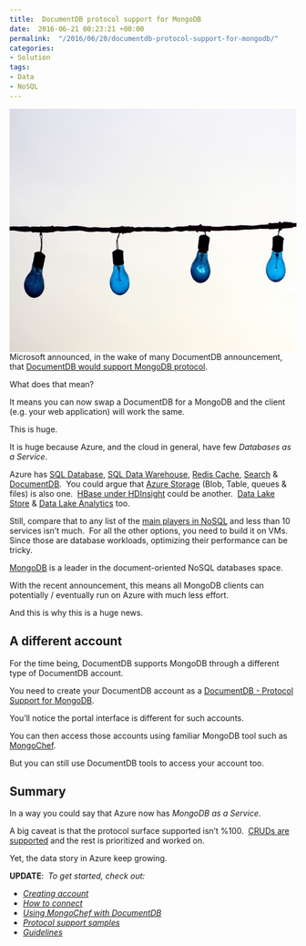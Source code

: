 ```yaml
---
title:  DocumentDB protocol support for MongoDB
date:  2016-06-21 00:23:21 +00:00
permalink:  "/2016/06/20/documentdb-protocol-support-for-mongodb/"
categories:
- Solution
tags:
- Data
- NoSQL
---
```

<a href="assets/2016/6/documentdb-protocol-support-for-mongodb/pexels-photo-91413.jpg"><img style="background-image:none;float:left;padding-top:0;padding-left:0;margin:0 10px 0 0;display:inline;padding-right:0;border:0;" title="pexels-photo-91413" src="assets/2016/6/documentdb-protocol-support-for-mongodb/pexels-photo-91413_thumb.jpg" alt="pexels-photo-91413" width="640" height="427" align="left" border="0" /></a>Microsoft announced, in the wake of many DocumentDB announcement, that <a href="https://azure.microsoft.com/en-us/documentation/articles/documentdb-protocol-mongodb/" target="_blank">DocumentDB would support MongoDB protocol</a>.

What does that mean?

It means you can now swap a DocumentDB for a MongoDB and the client (e.g. your web application) will work the same.

This is huge.

It is huge because Azure, and the cloud in general, have few <em>Databases as a Service</em>.

Azure has <a href="https://azure.microsoft.com/en-us/services/sql-database/" target="_blank">SQL Database</a>, <a href="https://azure.microsoft.com/en-us/services/sql-data-warehouse/" target="_blank">SQL Data Warehouse</a>, <a href="https://azure.microsoft.com/en-us/services/cache/" target="_blank">Redis Cache</a>, <a href="https://azure.microsoft.com/en-us/services/search/" target="_blank">Search</a> &amp; <a href="https://azure.microsoft.com/en-us/services/documentdb/" target="_blank">DocumentDB</a>.  You could argue that <a href="https://azure.microsoft.com/en-us/services/storage/" target="_blank">Azure Storage</a> (Blob, Table, queues &amp; files) is also one.  <a href="https://azure.microsoft.com/en-us/services/hdinsight/" target="_blank">HBase under HDInsight</a> could be another.  <a href="https://azure.microsoft.com/en-us/services/data-lake-store/" target="_blank">Data Lake Store</a> &amp; <a href="https://azure.microsoft.com/en-us/services/data-lake-analytics/" target="_blank">Data Lake Analytics</a> too.

Still, compare that to any list of the <a href="https://en.wikipedia.org/wiki/NoSQL#Types_and_examples_of_NoSQL_databases" target="_blank">main players in NoSQL</a> and less than 10 services isn’t much.  For all the other options, you need to build it on VMs.  Since those are database workloads, optimizing their performance can be tricky.

<a href="https://www.mongodb.com/" target="_blank">MongoDB</a> is a leader in the document-oriented NoSQL databases space.

With the recent announcement, this means all MongoDB clients can potentially / eventually run on Azure with much less effort.

And this is why this is a huge news.
<h2>A different account</h2>
For the time being, DocumentDB supports MongoDB through a different type of DocumentDB account.

You need to create your DocumentDB account as a <a href="https://azure.microsoft.com/en-us/documentation/articles/documentdb-create-mongodb-account/" target="_blank">DocumentDB - Protocol Support for MongoDB</a>.

You’ll notice the portal interface is different for such accounts.

You can then access those accounts using familiar MongoDB tool such as <a href="https://azure.microsoft.com/en-us/documentation/articles/documentdb-mongodb-mongochef/" target="_blank">MongoChef</a>.

But you can still use DocumentDB tools to access your account too.
<h2>Summary</h2>
In a way you could say that Azure now has <em>MongoDB as a Service</em>.

A big caveat is that the protocol surface supported isn’t %100.  <a href="https://azure.microsoft.com/en-us/documentation/articles/documentdb-protocol-mongodb/#what-is-documentdb-protocol-support-for-mongodb" target="_blank">CRUDs are supported</a> and the rest is prioritized and worked on.

Yet, the data story in Azure keep growing.

<strong>UPDATE</strong>:  <em>To get started, check out:</em>
<ul>
 	<li><em><a href="https://azure.microsoft.com/en-us/documentation/articles/documentdb-create-mongodb-account/" target="_blank">Creating account</a></em></li>
 	<li><em><a href="https://azure.microsoft.com/en-us/documentation/articles/documentdb-connect-mongodb-account/" target="_blank">How to connect</a></em></li>
 	<li><em><a href="https://azure.microsoft.com/en-us/documentation/articles/documentdb-mongodb-mongochef/" target="_blank">Using MongoChef with DocumentDB</a></em></li>
 	<li><em><a href="https://azure.microsoft.com/en-us/documentation/articles/documentdb-mongodb-samples/" target="_blank">Protocol support samples</a></em></li>
 	<li><em><a href="https://azure.microsoft.com/en-us/documentation/articles/documentdb-mongodb-guidelines/" target="_blank">Guidelines</a></em></li>
</ul>
&nbsp;